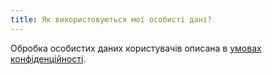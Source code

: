 ```yaml
---
title: Як використовуються мої особисті дані?
---
```


Обробка особистих даних користувачів описана в [умовах конфіденційності][1].

[1]: /docs/various/privacy/

